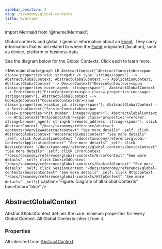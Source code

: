 ```yaml
---
sidebar_position: 2
slug: /taxonomy/global-contexts
title: Overview
---
```


import Mermaid from '@theme/Mermaid';

Global contexts add global / general information about an [Event](/tracking/core-concepts/events.md). They carry information that is not related 
to where the [Event](/tracking/core-concepts/events.md) originated (location), such as device, platform or business data.

See the diagram below for the Global Contexts. Click each to learn more.

<Mermaid chart={`
	graph LR
		AbstractContext["AbstractContext<br><span class='properties'>id: string<br />_type: string</span>"] --> AbstractGlobalContext;
    AbstractGlobalContext --> ApplicationContext;
    AbstractGlobalContext --> DeviceContext["DeviceContext<br><span class='properties'>user-agent: string</span>"];
    AbstractGlobalContext --> ErrorContext["ErrorContext<br><span class='properties'>message: string</span>"];
    AbstractGlobalContext --> CookieIdContext["CookieIdContext<br><span class='properties'>cookie_id: string</span>"];
    AbstractGlobalContext --> SessionContext["SessionContext<br><span class='properties'>hit_number: integer</span>"];
    AbstractGlobalContext --> HttpContext["HttpContext<br><span class='properties'>referer: string<br>user_agent: string<br>remote_address: string</span>"];
    click AbstractContext "/docs/taxonomy/reference/abstract-contexts/overview#abstractcontext" "See more details" _self;
    click AbstractGlobalContext "#abstractglobalcontext" "See more details" _self;
    click ApplicationContext "/docs/taxonomy/reference/global-contexts/ApplicationContext" "See more details" _self;
    click DeviceContext "/docs/taxonomy/reference/global-contexts/DeviceContext" "See more details" _self;
    click ErrorContext "/docs/taxonomy/reference/global-contexts/ErrorContext" "See more details" _self;
    click CookieIdContext "/docs/taxonomy/reference/global-contexts/CookieIdContext" "See more details" _self;
    click SessionContext "/docs/taxonomy/reference/global-contexts/SessionContext" "See more details" _self;
    click HttpContext "/docs/taxonomy/reference/global-contexts/HttpContext" "See more details" _self;
`} caption="Figure: Diagram of all Global Contexts" baseColor="blue" />

## AbstractGlobalContext
AbstractGlobalContext defines the bare minimum properties for every Global Context. All Global Contexts 
inherit from it.

### Properties
All inherited from [AbstractContext](/taxonomy/reference/abstract-contexts/overview.md#abstractcontext).
